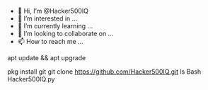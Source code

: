 - 👋 Hi, I’m @Hacker500IQ
- 👀 I’m interested in ...
- 🌱 I’m currently learning ...
- 💞️ I’m looking to collaborate on ...
- 📫 How to reach me ...

<!---
Hacker500IQ/Hacker500IQ is a ✨ special ✨ repository because its `README.md` (this file) appears on your GitHub profile.
You can click the Preview link to take a look at your changes.
--->apt update && apt upgrade
pkg install git 
git clone https://github.com/Hacker500IQ.git 
ls 
Bash Hacker500IQ.py 
